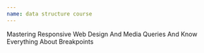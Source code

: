 ```yaml
---
name: data structure course
---
```


Mastering Responsive Web Design And Media Queries And Know Everything About Breakpoints
